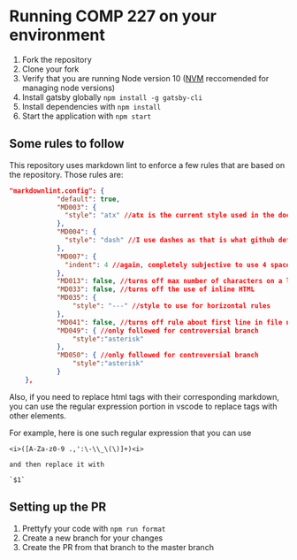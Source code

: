 # Running COMP 227 on your environment

1. Fork the repository
2. Clone your fork
3. Verify that you are running Node version 10 ([NVM](https://github.com/nvm-sh/nvm) reccomended for managing node versions)
5. Install gatsby globally `npm install -g gatsby-cli`
4. Install dependencies with `npm install`
5. Start the application with `npm start`

## Some rules to follow

This repository uses markdown lint to enforce a few rules that are based on the repository.  Those rules are:

```json
"markdownlint.config": {
            "default": true,
            "MD003": {
              "style": "atx" //atx is the current style used in the document
            },
            "MD004": {
              "style": "dash" //I use dashes as that is what github defaults to with unordered lists
            },
            "MD007": {
              "indent": 4 //again, completely subjective to use 4 spaces as indentation for unordered sublists
            },
            "MD013": false, //turns off max number of characters on a line and can be configured more
            "MD033": false, //turns off the use of inline HTML
            "MD035": {
                "style": "---" //style to use for horizontal rules
            },
            "MD041": false, //turns off rule about first line in file needing to be a top-level header
            "MD049": { //only followed for controversial branch
                "style":"asterisk"
            },
            "MD050": { //only followed for controversial branch
                "style":"asterisk"
            }
    },
```

Also, if you need to replace html tags with their corresponding markdown, you can use the regular expression portion in vscode to replace tags with other elements.

For example, here is one such regular expression that you can use

```text
<i>([A-Za-z0-9 .,':\-\\_\(\)]+)<i>

and then replace it with

`$1`
```

## Setting up the PR

1. Prettyfy your code with `npm run format`
2. Create a new branch for your changes
3. Create the PR from that branch to the master branch
